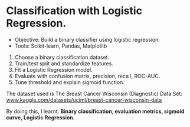 <h1>Classification with Logistic Regression.</h1>
<ul>
    <li>Objective: Build a binary classifier using logistic regression. </li>
    <li>Tools: Scikit-learn, Pandas, Matplotlib</li>
</ul>
<ol>
    <li>Choose a binary classification dataset.</li>
    <li>Train/test split and standardize features.</li>
    <li>Fit a Logistic Regression model.</li>
    <li>Evaluate with confusion matrix, precision, reca l, ROC-AUC.</li>
    <li>Tune threshold and explain sigmoid function.</li>
</ol>

The dataset used is The Breast Cancer Wisconsin (Diagnostic) Data Set: www.kaggle.com/datasets/uciml/breast-cancer-wisconsin-data

By doing this, I learnt: <b>Binary classification, evaluation metrics, sigmoid curve, Logistic Regression.</b>

